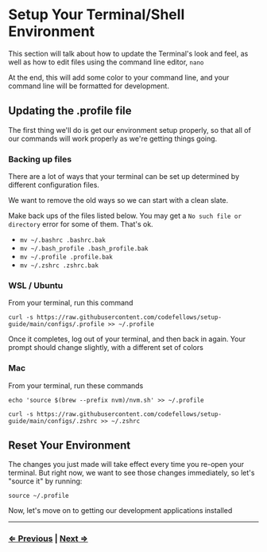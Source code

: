 # Setup Your Terminal/Shell Environment

This section will talk about how to update the Terminal's look and feel, as well as how to edit files using the command line editor, `nano`

At the end, this will add some color to your command line, and your command line will be formatted for development.

## Updating the .profile file

The first thing we'll do is get our environment setup properly, so that all of our commands will work properly as we're getting things going.

### Backing up files

There are a lot of ways that your terminal can be set up determined by different configuration files.

We want to remove the old ways so we can start with a clean slate.

Make back ups of the files listed below. You may get a `No such file or directory` error for some of them. That's ok.

- `mv ~/.bashrc .bashrc.bak`
- `mv ~/.bash_profile .bash_profile.bak`
- `mv ~/.profile .profile.bak`
- `mv ~/.zshrc .zshrc.bak`

### WSL / Ubuntu

From your terminal, run this command

`curl -s https://raw.githubusercontent.com/codefellows/setup-guide/main/configs/.profile >> ~/.profile`

Once it completes, log out of your terminal, and then back in again. Your prompt should change slightly, with a different set of colors

### Mac

From your terminal, run these commands

`echo 'source $(brew --prefix nvm)/nvm.sh' >> ~/.profile`

`curl -s https://raw.githubusercontent.com/codefellows/setup-guide/main/configs/.zshrc >> ~/.zshrc`

## Reset Your Environment

The changes you just made will take effect every time you re-open your terminal. But right now, we want to see those changes immediately, so let's "source it" by running:

`source ~/.profile`

Now, let's move on to getting our development applications installed

---

### [⇐ Previous](./README.md) | [Next ⇒](./2-apt.md)
